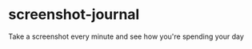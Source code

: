 screenshot-journal
==================

Take a screenshot every minute and see how you're spending your day
